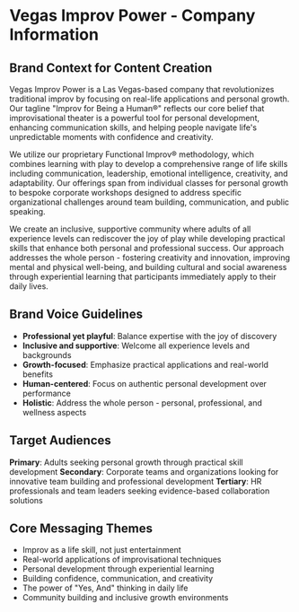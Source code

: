 # Vegas Improv Power - Company Information

## Brand Context for Content Creation

Vegas Improv Power is a Las Vegas-based company that revolutionizes traditional improv by focusing on real-life applications and personal growth. Our tagline "Improv for Being a Human®" reflects our core belief that improvisational theater is a powerful tool for personal development, enhancing communication skills, and helping people navigate life's unpredictable moments with confidence and creativity.

We utilize our proprietary Functional Improv® methodology, which combines learning with play to develop a comprehensive range of life skills including communication, leadership, emotional intelligence, creativity, and adaptability. Our offerings span from individual classes for personal growth to bespoke corporate workshops designed to address specific organizational challenges around team building, communication, and public speaking.

We create an inclusive, supportive community where adults of all experience levels can rediscover the joy of play while developing practical skills that enhance both personal and professional success. Our approach addresses the whole person - fostering creativity and innovation, improving mental and physical well-being, and building cultural and social awareness through experiential learning that participants immediately apply to their daily lives.

## Brand Voice Guidelines

- **Professional yet playful**: Balance expertise with the joy of discovery
- **Inclusive and supportive**: Welcome all experience levels and backgrounds
- **Growth-focused**: Emphasize practical applications and real-world benefits
- **Human-centered**: Focus on authentic personal development over performance
- **Holistic**: Address the whole person - personal, professional, and wellness aspects

## Target Audiences

**Primary**: Adults seeking personal growth through practical skill development
**Secondary**: Corporate teams and organizations looking for innovative team building and professional development
**Tertiary**: HR professionals and team leaders seeking evidence-based collaboration solutions

## Core Messaging Themes

- Improv as a life skill, not just entertainment
- Real-world applications of improvisational techniques
- Personal development through experiential learning
- Building confidence, communication, and creativity
- The power of "Yes, And" thinking in daily life
- Community building and inclusive growth environments